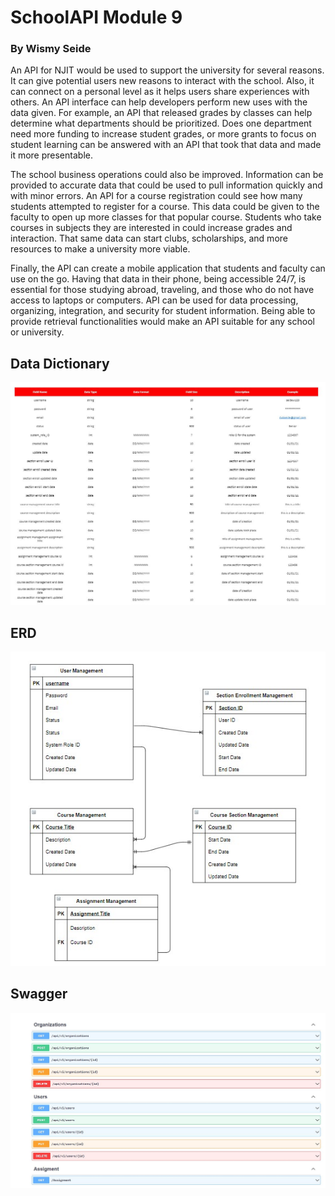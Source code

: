 # SchoolAPI Module 9
### By Wismy Seide

An API for NJIT would be used to support the university for several reasons.  It can give potential users new reasons to interact with the school.  Also, it can connect on a personal level as it helps users share experiences with others.  An API interface can help developers perform new uses with the data given.  For example, an API that released grades by classes can help determine what departments should be prioritized.  Does one department need more funding to increase student grades, or more grants to focus on student learning can be answered with an API that took that data and made it more presentable.

The school business operations could also be improved.  Information can be provided to accurate data that could be used to pull information quickly and with minor errors.  An API for a course registration could see how many students attempted to register for a course.  This data could be given to the faculty to open up more classes for that popular course.  Students who take courses in subjects they are interested in could increase grades and interaction. That same data can start clubs, scholarships, and more resources to make a university more viable.

Finally, the API can create a mobile application that students and faculty can use on the go.  Having that data in their phone, being accessible 24/7, is essential for those studying abroad, traveling, and those who do not have access to laptops or computers.  API can be used for data processing, organizing, integration, and security for student information.  Being able to provide retrieval functionalities would make an API suitable for any school or university.


## Data Dictionary

![Screenshot](/Capture.jfif)

## ERD

![Screenshot2](/erd.jpg)

## Swagger

![Screenshot3](/swagger.JPG)
